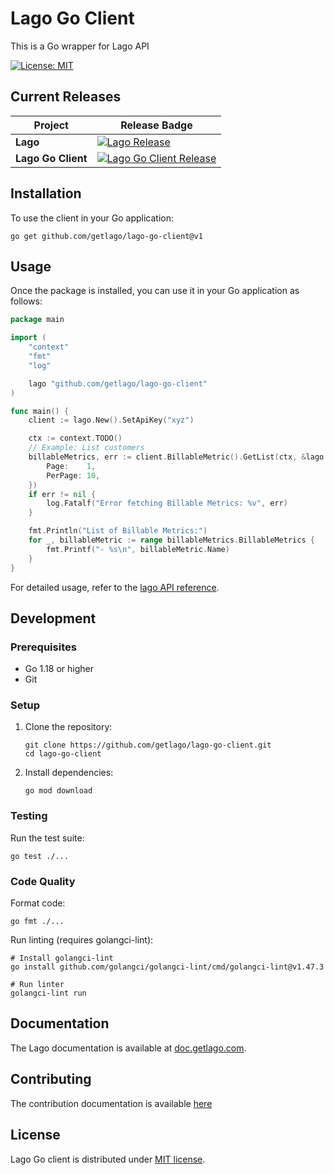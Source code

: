 # Lago Go Client

This is a Go wrapper for Lago API

[![License: MIT](https://img.shields.io/badge/License-MIT-blue.svg)](https://spdx.org/licenses/MIT.html)

## Current Releases

| Project            | Release Badge                                                                                                                                   |
| ------------------ | ----------------------------------------------------------------------------------------------------------------------------------------------- |
| **Lago**           | [![Lago Release](https://img.shields.io/github/v/release/getlago/lago)](https://github.com/getlago/lago/releases)                               |
| **Lago Go Client** | [![Lago Go Client Release](https://img.shields.io/github/v/release/getlago/lago-go-client)](https://github.com/getlago/lago-go-client/releases) |

## Installation

To use the client in your Go application:

```shell
go get github.com/getlago/lago-go-client@v1
```

## Usage

Once the package is installed, you can use it in your Go application as follows:

```go
package main

import (
	"context"
	"fmt"
	"log"

	lago "github.com/getlago/lago-go-client"
)

func main() {
	client := lago.New().SetApiKey("xyz")

	ctx := context.TODO()
	// Example: List customers
	billableMetrics, err := client.BillableMetric().GetList(ctx, &lago.BillableMetricListInput{
		Page:    1,
		PerPage: 10,
	})
	if err != nil {
		log.Fatalf("Error fetching Billable Metrics: %v", err)
	}

	fmt.Println("List of Billable Metrics:")
	for _, billableMetric := range billableMetrics.BillableMetrics {
		fmt.Printf("- %s\n", billableMetric.Name)
	}
}
```

For detailed usage, refer to the [lago API reference](https://doc.getlago.com/api-reference/intro).

## Development

### Prerequisites

- Go 1.18 or higher
- Git

### Setup

1. Clone the repository:

    ```shell
    git clone https://github.com/getlago/lago-go-client.git
    cd lago-go-client
    ```

2. Install dependencies:

    ```shell
    go mod download
    ```

### Testing

Run the test suite:

```shell
go test ./...
```

### Code Quality

Format code:

```shell
go fmt ./...
```

Run linting (requires golangci-lint):

```shell
# Install golangci-lint
go install github.com/golangci/golangci-lint/cmd/golangci-lint@v1.47.3

# Run linter
golangci-lint run
```

## Documentation

The Lago documentation is available at [doc.getlago.com](https://doc.getlago.com/api-reference/intro).

## Contributing

The contribution documentation is available [here](https://github.com/getlago/lago-go-client/blob/main/CONTRIBUTING.md)

## License

Lago Go client is distributed under [MIT license](LICENSE).
